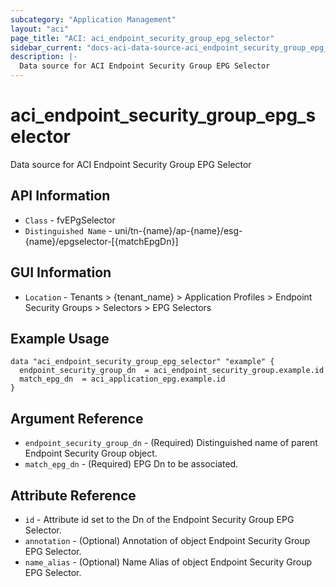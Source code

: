 ```yaml
---
subcategory: "Application Management"
layout: "aci"
page_title: "ACI: aci_endpoint_security_group_epg_selector"
sidebar_current: "docs-aci-data-source-aci_endpoint_security_group_epg_selector"
description: |-
  Data source for ACI Endpoint Security Group EPG Selector
---
```


# aci_endpoint_security_group_epg_selector #

Data source for ACI Endpoint Security Group EPG Selector


## API Information ##

* `Class` - fvEPgSelector
* `Distinguished Name` - uni/tn-{name}/ap-{name}/esg-{name}/epgselector-[{matchEpgDn}]

## GUI Information ##

* `Location` - Tenants > {tenant_name} > Application Profiles > Endpoint Security Groups > Selectors > EPG Selectors


## Example Usage ##

```hcl
data "aci_endpoint_security_group_epg_selector" "example" {
  endpoint_security_group_dn  = aci_endpoint_security_group.example.id
  match_epg_dn  = aci_application_epg.example.id 
}
```

## Argument Reference ##

* `endpoint_security_group_dn` - (Required) Distinguished name of parent Endpoint Security Group object.
* `match_epg_dn` - (Required) EPG Dn to be associated. 

## Attribute Reference ##
* `id` - Attribute id set to the Dn of the Endpoint Security Group EPG Selector.
* `annotation` - (Optional) Annotation of object Endpoint Security Group EPG Selector.
* `name_alias` - (Optional) Name Alias of object Endpoint Security Group EPG Selector.
